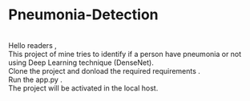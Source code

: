 # Pneumonia-Detection
<br> Hello readers , 
<br> This project of mine tries to identify if a person have pneumonia or not using Deep Learning technique (DenseNet).
<br> Clone the project and donload the required requirements . 
<br> Run the app.py . 
<br> The project will be activated in the local host.

